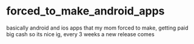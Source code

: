 # forced_to_make_android_apps
basically android and ios apps that my mom forced to make, getting paid big cash so its nice ig, every 3 weeks a new release comes
